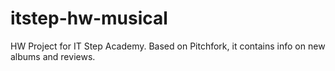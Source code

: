 # itstep-hw-musical
HW Project for IT Step Academy. Based on Pitchfork, it contains info on new albums and reviews.
